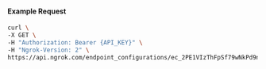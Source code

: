 
#### Example Request
```bash
curl \
-X GET \
-H "Authorization: Bearer {API_KEY}" \
-H "Ngrok-Version: 2" \
https://api.ngrok.com/endpoint_configurations/ec_2PE1VIzThFpSf79wNkPd9n08ep8/oidc

